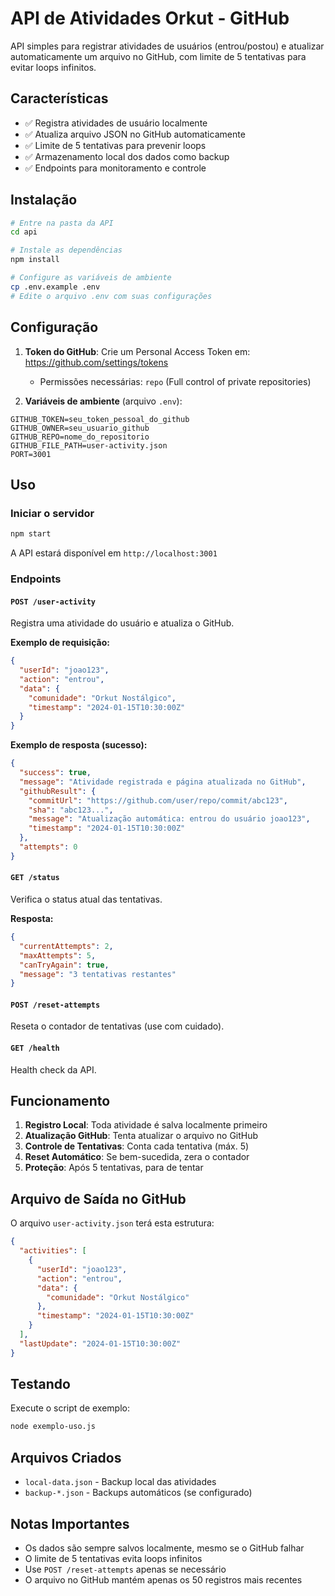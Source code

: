 # API de Atividades Orkut - GitHub

API simples para registrar atividades de usuários (entrou/postou) e atualizar automaticamente um arquivo no GitHub, com limite de 5 tentativas para evitar loops infinitos.

## Características

- ✅ Registra atividades de usuário localmente
- ✅ Atualiza arquivo JSON no GitHub automaticamente  
- ✅ Limite de 5 tentativas para prevenir loops
- ✅ Armazenamento local dos dados como backup
- ✅ Endpoints para monitoramento e controle

## Instalação

```bash
# Entre na pasta da API
cd api

# Instale as dependências
npm install

# Configure as variáveis de ambiente
cp .env.example .env
# Edite o arquivo .env com suas configurações
```

## Configuração

1. **Token do GitHub**: Crie um Personal Access Token em: https://github.com/settings/tokens
   - Permissões necessárias: `repo` (Full control of private repositories)

2. **Variáveis de ambiente** (arquivo `.env`):
```env
GITHUB_TOKEN=seu_token_pessoal_do_github
GITHUB_OWNER=seu_usuario_github  
GITHUB_REPO=nome_do_repositorio
GITHUB_FILE_PATH=user-activity.json
PORT=3001
```

## Uso

### Iniciar o servidor
```bash
npm start
```

A API estará disponível em `http://localhost:3001`

### Endpoints

#### `POST /user-activity`
Registra uma atividade do usuário e atualiza o GitHub.

**Exemplo de requisição:**
```json
{
  "userId": "joao123",
  "action": "entrou",
  "data": {
    "comunidade": "Orkut Nostálgico",
    "timestamp": "2024-01-15T10:30:00Z"
  }
}
```

**Exemplo de resposta (sucesso):**
```json
{
  "success": true,
  "message": "Atividade registrada e página atualizada no GitHub",
  "githubResult": {
    "commitUrl": "https://github.com/user/repo/commit/abc123",
    "sha": "abc123...",
    "message": "Atualização automática: entrou do usuário joao123",
    "timestamp": "2024-01-15T10:30:00Z"
  },
  "attempts": 0
}
```

#### `GET /status`
Verifica o status atual das tentativas.

**Resposta:**
```json
{
  "currentAttempts": 2,
  "maxAttempts": 5,
  "canTryAgain": true,
  "message": "3 tentativas restantes"
}
```

#### `POST /reset-attempts`
Reseta o contador de tentativas (use com cuidado).

#### `GET /health`
Health check da API.

## Funcionamento

1. **Registro Local**: Toda atividade é salva localmente primeiro
2. **Atualização GitHub**: Tenta atualizar o arquivo no GitHub
3. **Controle de Tentativas**: Conta cada tentativa (máx. 5)
4. **Reset Automático**: Se bem-sucedida, zera o contador
5. **Proteção**: Após 5 tentativas, para de tentar

## Arquivo de Saída no GitHub

O arquivo `user-activity.json` terá esta estrutura:

```json
{
  "activities": [
    {
      "userId": "joao123",
      "action": "entrou",
      "data": {
        "comunidade": "Orkut Nostálgico"
      },
      "timestamp": "2024-01-15T10:30:00Z"
    }
  ],
  "lastUpdate": "2024-01-15T10:30:00Z"
}
```

## Testando

Execute o script de exemplo:
```bash
node exemplo-uso.js
```

## Arquivos Criados

- `local-data.json` - Backup local das atividades
- `backup-*.json` - Backups automáticos (se configurado)

## Notas Importantes

- Os dados são sempre salvos localmente, mesmo se o GitHub falhar
- O limite de 5 tentativas evita loops infinitos
- Use `POST /reset-attempts` apenas se necessário
- O arquivo no GitHub mantém apenas os 50 registros mais recentes
